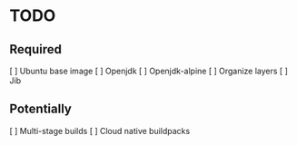 # TODO

## Required

[ ] Ubuntu base image
[ ] Openjdk
[ ] Openjdk-alpine
[ ] Organize layers
[ ] Jib

## Potentially

[ ] Multi-stage builds
[ ] Cloud native buildpacks
